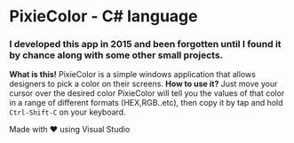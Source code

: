 # PixieColor - C# language
### I developed this app in 2015 and been forgotten until I found it by chance along with some other small projects.

**What is this!**
PixieColor is a simple windows application that allows designers to pick a color on their screens.
**How to use it?**
Just move your cursor over the desired color PixieColor will tell you the values of that color in a range of different formats (HEX,RGB..etc), then copy it by tap and hold ```Ctrl-Shift-C``` on your keyboard. 

Made with ❤️ using Visual Studio 
